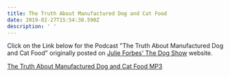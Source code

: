 ```yaml
---
title: The Truth About Manufactured Dog and Cat Food
date: 2019-02-27T15:54:38.590Z
description: ' '
---
```

Click on the Link below for the Podcast "The Truth About Manufactured Dog and Cat Food" originally posted on [Julie Forbes' The Dog Show](http://www.dogradioshow.com) website.

[The Truth About Manufactured Dog and Cat Food MP3](/img/julie-forbes-dog-show-truth-manufactured-dog-and-cat-food.mp3)
